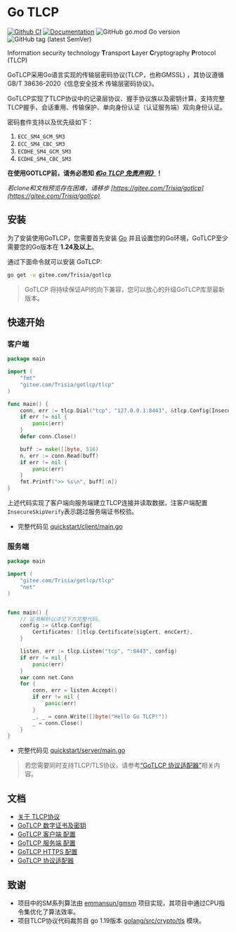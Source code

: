 # Go TLCP

[![Github CI](https://github.com/Trisia/gotlcp/actions/workflows/go.yml/badge.svg)](https://github.com/Trisia/gotlcp/actions/workflows/go.yml)
[![Documentation](https://godoc.org/gitee.com/Trisia/gotlcp?status.svg)](https://pkg.go.dev/gitee.com/Trisia/gotlcp)
![GitHub go.mod Go version](https://img.shields.io/github/go-mod/go-version/Trisia/gotlcp)
![GitHub tag (latest SemVer)](https://img.shields.io/github/v/tag/Trisia/gotlcp)

Information security technology **T**ransport **L**ayer **C**ryptography **P**rotocol (TLCP)

GoTLCP采用Go语言实现的传输层密码协议(TLCP，也称GMSSL) ，其协议遵循GB/T 38636-2020《信息安全技术 传输层密码协议》。

GoTLCP实现了TLCP协议中的记录层协议、握手协议族以及密钥计算，支持完整TLCP握手、会话重用、传输保护、单向身份认证（认证服务端）双向身份认证。

密码套件支持以及优先级如下：

1. `ECC_SM4_GCM_SM3`
2. `ECC_SM4_CBC_SM3`
3. `ECDHE_SM4_GCM_SM3`
4. `ECDHE_SM4_CBC_SM3`

**在使用GOTLCP前，请务必悉知 [***《Go TLCP 免责声明》***](免责声明.md)！**

*若clone和文档预览存在困难，请移步 [https://gitee.com/Trisia/gotlcp](https://gitee.com/Trisia/gotlcp)*

## 安装

为了安装使用GoTLCP，您需要首先安装 [Go](https://go.dev/) 并且设置您的Go环境，GoTLCP至少需要您的Go版本在 **1.24及以上**。

通过下面命令就可以安装 GoTLCP:

```bash
go get -u gitee.com/Trisia/gotlcp
```

> GoTLCP 将持续保证API的向下兼容，您可以放心的升级GoTLCP库至最新版本。


## 快速开始

### 客户端

```go
package main

import (
	"fmt"
	"gitee.com/Trisia/gotlcp/tlcp"
)

func main() {
	conn, err := tlcp.Dial("tcp", "127.0.0.1:8443", &tlcp.Config{InsecureSkipVerify: true})
	if err != nil {
		panic(err)
	}
	defer conn.Close()

	buff := make([]byte, 516)
	n, err := conn.Read(buff)
	if err != nil {
		panic(err)
	}
	fmt.Printf(">> %s\n", buff[:n])
}
```

上述代码实现了客户端向服务端建立TLCP连接并读取数据，注客户端配置`InsecureSkipVerify`表示跳过服务端证书校验。

- 完整代码见 [quickstart/client/main.go](./example/quickstart/client/main.go)

### 服务端

```go
package main

import (
	"gitee.com/Trisia/gotlcp/tlcp"
	"net"
)


func main() {
	// 证书解析以详见下方完整代码。
	config := &tlcp.Config{
		Certificates: []tlcp.Certificate{sigCert, encCert},
	}

	listen, err := tlcp.Listen("tcp", ":8443", config)
	if err != nil {
		panic(err)
	}
	var conn net.Conn
	for {
		conn, err = listen.Accept()
		if err != nil {
			panic(err)
		}
		_, _ = conn.Write([]byte("Hello Go TLCP!"))
		_ = conn.Close()
	}
}
```

- 完整代码见 [quickstart/server/main.go](./example/quickstart/server/main.go)

> 若您需要同时支持TLCP/TLS协议，请参考[“GoTLCP 协议适配器”](./pa/README.md)相关内容。

## 文档

- [关于 TLCP协议](./doc/AboutTLCP.md)
- [GoTLCP 数字证书及密钥](./doc/CertAndKey.md)
- [GoTLCP 客户端 配置](./doc/ClientConfig.md) 
- [GoTLCP 服务端 配置](./doc/ServerConfig.md)
- [GoTLCP HTTPS 配置](./doc/HTTPsConfig.md)
- [GoTLCP 协议适配器](./pa/README.md)


## 致谢

- 项目中的SM系列算法由 [emmansun/gmsm](https://github.com/emmansun/gmsm) 项目实现，其项目中通过CPU指令集优化了算法效率。
- 项目TLCP协议代码裁剪自 go 1.19版本 [golang/src/crypto/tls](https://github.com/golang/go/tree/go1.19/src/crypto/tls) 模块。

